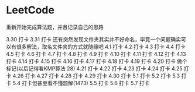 # LeetCode
重新开始完成算法题，并且记录自己的思路

3.30 打卡
3.31 打卡   还有突然发现文件夹其实并不好命名，毕竟一个问题确实可以有很多解法，取名文件夹的方式就随缘吧
4.1 打卡
4.2 打卡
4.3 打卡
4.4 打卡
4.5 打卡
4.6 打卡
4.7 打卡
4.8 打卡
4.9 打卡
4.10 打卡
4.11 打卡
4.12 打卡
4.13 打卡
4.14 打卡
4.15 打卡
4.16 打卡
4.17 打卡
4.18 打卡
4.19 打卡
4.20 打卡 做个标记(以后记得看KMP算法 28)
4.21 打卡
4.22 打卡
4.23 打卡
4.24 打卡
4.25 打卡
4.26 打卡
4.27 打卡
4.28 打卡
4.29 打卡
4.30 打卡
5.1 打卡
5.2 打卡
5.3 打卡
5.4 打卡但甚至看不懂题解(1473)
5.5 打卡
5.6 打卡
5.7 打卡